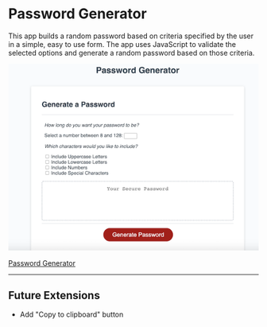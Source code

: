 # Password Generator

This app builds a random password based on criteria specified by the user in a simple, easy to use form. The app uses JavaScript to validate the selected options and generate a random password based on those criteria.

![Screenshot of Password Generator](assets/images/pw-gen-screenshot.png)

[Password Generator](https://hellovolcano.github.io/password-generator)

---

## Future Extensions
- Add "Copy to clipboard" button